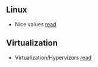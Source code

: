 ## Linux
*	Nice values [read](/topics2/nice.md)

## Virtualization
*	Virtualization/Hypervizors [read](/topics2/virtualization/hypervisors.md)



